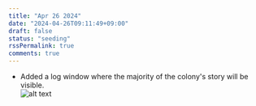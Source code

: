 ```yaml
---
title: "Apr 26 2024"
date: "2024-04-26T09:11:49+09:00"
draft: false
status: "seeding"
rssPermalink: true
comments: true
---
```

- Added a log window where the majority of the colony's story will be visible. <br>
![alt text](images/game_log.gif "A storytelling device?")
